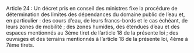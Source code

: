 Article 24 : Un décret pris en conseil des ministres fixe la procédure de détermination des limites des dépendances du domaine public de l’eau et, en particulier :
des cours d’eau, de leurs francs-bords et le cas échéant, de leurs zones de mobilité ;
des zones humides, des étendues d’eau et des espaces mentionnés
au 3ème tiret de l’article 18 de la présente loi ;
des ouvrages et des terrains mentionnés à l’article 18 de la présente loi, 4ème à 7ème tirets.